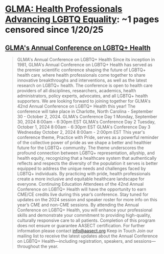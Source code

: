 



# [GLMA: Health Professionals Advancing LGBTQ Equality](glma.org): ~1 pages censored since 1/20/25

## [GLMA's Annual Conference on LGBTQ+ Health](https://www.glma.org/conference.php)


> GLMA's Annual Conference on LGBTQ+ Health Since its inception in 1981, GLMA's Annual Conference on LGBTQ+ Health has served as the premier scientific conference shaping the future of LGBTQ+ health care, where health professionals come together to share innovative breakthroughs and interventions, as well as the latest research on LGBTQ+ health. The conference is open to health care providers of all disciplines, researchers, academics, health administrators, policy experts, advocates, and all LGBTQ+ health supporters. We are looking forward to joining together for GLMA's 42nd Annual Conference on LGBTQ+ Health this year! The conference will take place in Charlotte, North Carolina - September 30 - October 2, 2024. GLMA's Conference Day 1 Monday, September 30, 2024 8:00am - 6:30pm EST GLMA's Conference Day 2 Tuesday, October 1, 2024 8:00am - 6:30pm EST GLMA's Conference Day 3 Wednesday October 2, 2024 8:00am - 2:00pm EST This year's conference theme, Practice with Pride, serves as a powerful reminder of the collective power of pride as we shape a better and healthier future for the LGBTQ+ community. The theme underscores the profound connection between LGBTQ+ representation, allyship, and health equity, recognizing that a healthcare system that authentically reflects and respects the diversity of the population it serves is better equipped to address the unique needs and challenges faced by LGBTQ+ individuals. By practicing with pride, health professionals create a more inclusive and equitable healthcare landscape for everyone. Continuing Education Attendees of the 42nd Annual Conference on LGBTQ+ Health will have the opportunity to earn CME/CE credits live during this year’s conference. Stay tuned for updates on the 2024 session and speaker roster for more info on this year’s CME and non-CME sessions. By attending the Annual Conference on LGBTQ+ Health, you will enhance your professional skills and demonstrate your commitment to providing high-quality, culturally responsive care to all patients. Completion of this program does not ensure or guarantee AASECT certification. For further information please contact info@aasect.org Keep in Touch Join our mailing list to receive the latest updates about the Annual Conference on LGBTQ+ Health—including registration, speakers, and sessions—throughout the year.